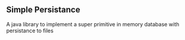 ## Simple Persistance

A java library to implement a super primitive in memory database with persistance to files